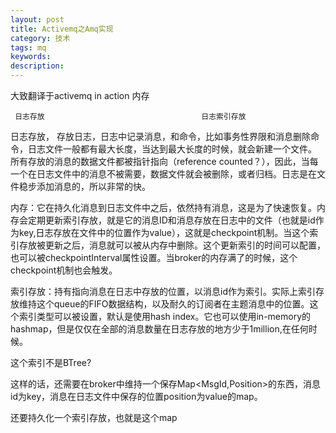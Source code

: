 ```yaml
---
layout: post
title: Activemq之Amq实现
category: 技术
tags: mq
keywords: 
description: 
---
```





大致翻译于activemq in action
                              内存


     日志存放                                   日志索引存放

日志存放， 存放日志，日志中记录消息，和命令，比如事务性界限和消息删除命令，日志文件一般都有最大长度，当达到最大长度的时候，就会新建一个文件。
所有存放的消息的数据文件都被指针指向（reference counted？），因此，当每一个在日志文件中的消息不被需要，数据文件就会被删除，或者归档。日志是在文件稳步添加消息的，所以非常的快。

内存：它在持久化消息到日志文件中之后，依然持有消息，这是为了快速恢复。内存会定期更新索引存放，就是它的消息ID和消息存放在日志中的文件（也就是id作为key,日志存放在文件中的位置作为value），这就是checkpoint机制。当这个索引存放被更新之后，消息就可以被从内存中删除。这个更新索引的时间可以配置，也可以被checkpointInterval属性设置。当broker的内存满了的时候，这个checkpoint机制也会触发。

索引存放：持有指向消息在日志中存放的位置，以消息id作为索引。实际上索引存放维持这个queue的FIFO数据结构，以及耐久的订阅者在主题消息中的位置。这个索引类型可以被设置，默认是使用hash index。它也可以使用in-memory的hashmap，但是仅仅在全部的消息数量在日志存放的地方少于1million,在任何时候。

这个索引不是BTree?

这样的话，还需要在broker中维持一个保存Map<MsgId,Position>的东西，消息id为key，消息在日志文件中保存的位置position为value的map。

还要持久化一个索引存放，也就是这个map



